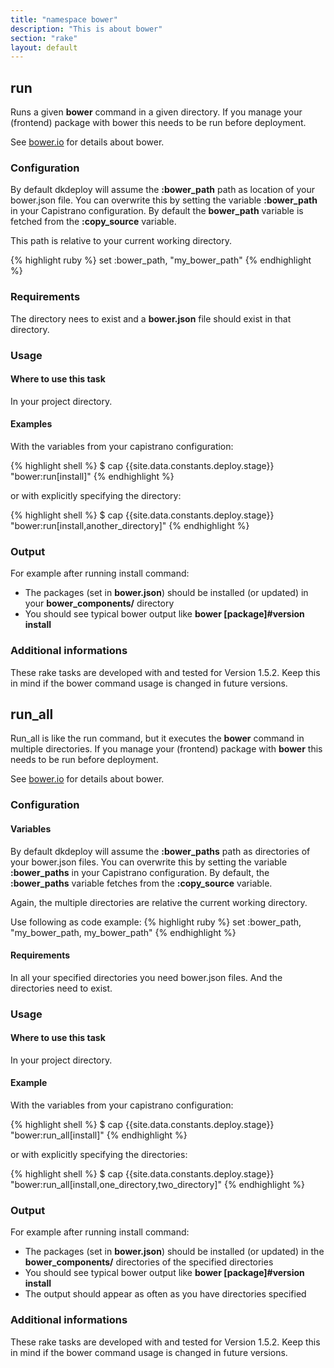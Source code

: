 ```yaml
---
title: "namespace bower"
description: "This is about bower"
section: "rake"
layout: default
---
```



## run

Runs a given **bower** command in a given directory.
If you manage your (frontend) package with bower this needs to be run before deployment.

See [bower.io](http://bower.io/) for details about bower.

### Configuration

By default dkdeploy will assume the **:bower_path** path as location of your bower.json file.
You can overwrite this by setting the variable **:bower_path** in your Capistrano configuration.
By default the **bower_path** variable is fetched from the **:copy_source** variable.

This path is relative to your current working directory.

{% highlight ruby %}
set :bower_path, "my_bower_path"
{% endhighlight %}

### Requirements

The directory nees to exist and a **bower.json** file should exist in that directory.

### Usage

#### Where to use this task

In your project directory.

#### Examples

With the variables from your capistrano configuration:

{% highlight shell %}
$ cap {{site.data.constants.deploy.stage}} "bower:run[install]"
{% endhighlight %}

or with explicitly specifying the directory:

{% highlight shell %}
$ cap {{site.data.constants.deploy.stage}} "bower:run[install,another_directory]"
{% endhighlight %}

### Output

For example after running install command:

* The packages (set in **bower.json**) should be installed (or updated) in your **bower_components/** directory
* You should see typical bower output like **bower [package]#version install**

### Additional informations

These rake tasks are developed with and tested for Version 1.5.2. Keep this in mind if the bower command usage is changed in future versions.

## run_all

Run_all is like the run command, but it executes the **bower** command in multiple directories. If you manage your (frontend) package with **bower** this needs to be run before deployment.

See [bower.io](http://bower.io/) for details about bower.

### Configuration

#### Variables

By default dkdeploy will assume the **:bower_paths** path as directories of your bower.json files. You can overwrite this by setting the variable **:bower_paths** in your Capistrano configuration.
By default, the **:bower_paths** variable fetches from the **:copy_source** variable.

Again, the multiple directories are relative the current working directory.

Use following as code example:
{% highlight ruby %}
set :bower_path, "my_bower_path, my_bower_path"
{% endhighlight %}

#### Requirements

In all your specified directories you need bower.json files. And the directories need to exist.

### Usage

#### Where to use this task

In your project directory.

#### Example

With the variables from your capistrano configuration:

{% highlight shell %}
$ cap {{site.data.constants.deploy.stage}} "bower:run_all[install]"
{% endhighlight %}

or with explicitly specifying the directories:

{% highlight shell %}
$ cap {{site.data.constants.deploy.stage}} "bower:run_all[install,one_directory,two_directory]"
{% endhighlight %}

### Output

For example after running install command:

* The packages (set in **bower.json**) should be installed (or updated) in the **bower_components/** directories of the specified directories
* You should see typical bower output like **bower [package]#version install**
* The output should appear as often as you have directories specified

### Additional informations

These rake tasks are developed with and tested for Version 1.5.2. Keep this in mind if the bower command usage is changed in future versions.
